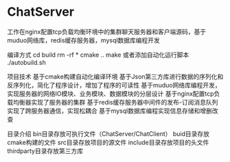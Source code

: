 # ChatServer
工作在nginx配置tcp负载均衡环境中的集群聊天服务器和客户端源码，基于muduo网络库，redis缓存服务器，mysql数据库编程开发

编译方式
cd build
rm -rf *
cmake ..
make
或者添加自动化运行脚本
./autobuild.sh

项目技术
基于cmake构建自动化编译环境
基于Json第三方库进行数据的序列化和反序列化，简化了程序设计，增加了程序的可读性
基于muduo网络库编程开发，实现服务器的网络IO模块、业务模块、数据模块的分层设计
基于nginx配置tcp负载均衡器实现了服务器的集群
基于redis缓存服务器中间件的发布-订阅消息队列实现了跨服务器通信，实现松耦合
基于mysql数据库编程实现信息存储和增删改查

目录介绍
bin目录存放可执行文件（ChatServer/ChatClient）
buid目录存放cmake构建的文件
src目录存放项目的源文件
include目录存放项目的头文件
thirdparty目录存放第三方库
